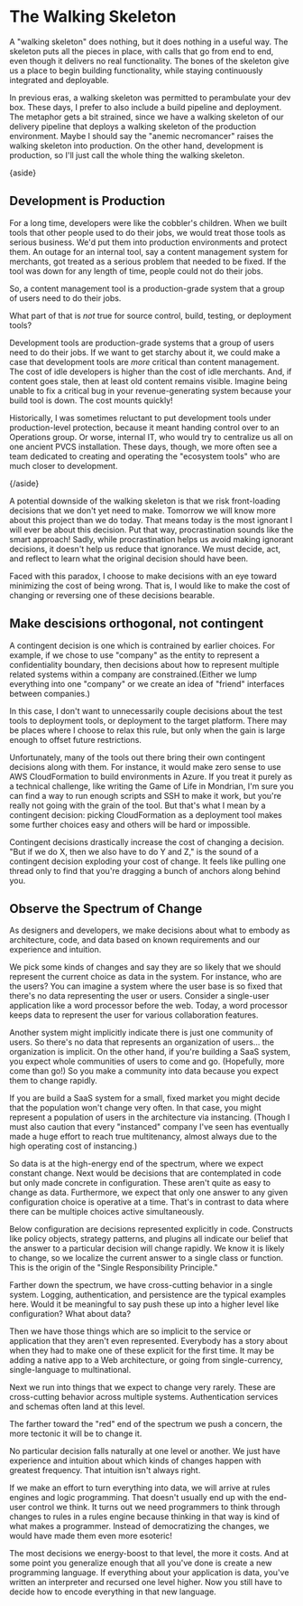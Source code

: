 # The Walking Skeleton

A "walking skeleton" does nothing, but it does nothing in a useful way. The skeleton puts all the pieces in place, with calls that go from end to end, even though it delivers no real functionality. The bones of the skeleton give us a place to begin building functionality, while staying continuously integrated and deployable.

In previous eras, a walking skeleton was permitted to perambulate your dev box. These days, I prefer to also include a build pipeline and deployment. The metaphor gets a bit strained, since we have a walking skeleton of our delivery pipeline that deploys a walking skeleton of the production environment. Maybe I should say the "anemic necromancer" raises the walking skeleton into production. On the other hand, development is production, so I'll just call the whole thing the walking skeleton.

{aside}

## Development is Production

For a long time, developers were like the cobbler's children. When we built tools that other people used to do their jobs, we would treat those tools as serious business. We'd put them into production environments and protect them. An outage for an internal tool, say a content management system for merchants, got treated as a serious problem that needed to be fixed. If the tool was down for any length of time, people could not do their jobs.

So, a content management tool is a production-grade system that a group of users need to do their jobs.

What part of that is *not* true for source control, build, testing, or deployment tools?

Development tools are production-grade systems that a group of users need to do their jobs. If we want to get starchy about it, we could make a case that development tools are *more* critical than content management. The cost of idle developers is higher than the cost of idle merchants. And, if content goes stale, then at least old content remains visible. Imagine being unable to fix a critical bug in your revenue-generating system because your build tool is down. The cost mounts quickly!

Historically, I was sometimes reluctant to put development tools under production-level protection, because it meant handing control over to an Operations group. Or worse, internal IT, who would try to centralize us all on one ancient PVCS installation. These days, though, we more often see a team dedicated to creating and operating the "ecosystem tools" who are much closer to development.

{/aside}

A potential downside of the walking skeleton is that we risk front-loading decisions that we don't yet need to make. Tomorrow we will know more about this project than we do today. That means today is the most ignorant I will ever be about this decision. Put that way, procrastination sounds like the smart approach! Sadly, while procrastination helps us avoid making ignorant decisions, it doesn't help us reduce that ignorance. We must decide, act, and reflect to learn what the original decision should have been.

Faced with this paradox, I choose to make decisions with an eye toward minimizing the cost of being wrong. That is, I would like to make the cost of changing or reversing one of these decisions bearable.

## Make descisions orthogonal, not contingent

A contingent decision is one which is contrained by earlier choices. For example, if we chose to use "company" as the entity to represent a confidentiality boundary, then decisions about how to represent multiple related systems within a company are constrained.(Either we lump everything into one "company" or we create an idea of "friend" interfaces between companies.)

In this case, I don't want to unnecessarily couple decisions about the test tools to deployment tools, or deployment to the target platform. There may be places where I choose to relax this rule, but only when the gain is large enough to offset future restrictions.

Unfortunately, many of the tools out there bring their own contingent decisions along with them. For instance, it would make zero sense to use AWS CloudFormation to build environments in Azure. If you treat it purely as a technical challenge, like writing the Game of Life in Mondrian, I'm sure you can find a way to run enough scripts and SSH to make it work, but you're really not going with the grain of the tool. But that's what I mean by a contingent decision: picking CloudFormation as a deployment tool makes some further choices easy and others will be hard or impossible.

Contingent decisions drastically increase the cost of changing a decision. "But if we do X, then we also have to do Y and Z," is the sound of a contingent decision exploding your cost of change. It feels like pulling one thread only to find that you're dragging a bunch of anchors along behind you.

## Observe the Spectrum of Change

As designers and developers, we make decisions about what to embody as architecture, code, and data based on known requirements and our experience and intuition.

We pick some kinds of changes and say they are so likely that we should represent the current choice as data in the system. For instance, who are the users? You can imagine a system where the user base is so fixed that there's no data representing the user or users. Consider a single-user application like a word processor before the web. Today, a word processor keeps data to represent the user for various collaboration features.

Another system might implicitly indicate there is just one community of users. So there's no data that represents an organization of users... the organization is implicit. On the other hand, if you're building a SaaS system, you expect whole communities of users to come and go. (Hopefully, more come than go!) So you make a community into data because you expect them to change rapidly.

If you are build a SaaS system for a small, fixed market you might decide that the population won't change very often. In that case, you might represent a population of users in the architecture via instancing. (Though I must also caution that every "instanced" company I've seen has eventually made a huge effort to reach true multitenancy, almost always due to the high operating cost of instancing.)

So data is at the high-energy end of the spectrum, where we expect constant change. Next would be decisions that are contemplated in code but only made concrete in configuration. These aren't quite as easy to change as data. Furthermore, we expect that only one answer to any given configuration choice is operative at a time. That's in contrast to data where there can be multiple choices active simultaneously.

Below configuration are decisions represented explicitly in code. Constructs like policy objects, strategy patterns, and plugins all indicate our belief that the answer to a particular decision will change rapidly. We know it is likely to change, so we localize the current answer to a single class or function. This is the origin of the "Single Responsibility Principle."

Farther down the spectrum, we have cross-cutting behavior in a single system. Logging, authentication, and persistence are the typical examples here. Would it be meaningful to say push these up into a higher level like configuration? What about data?

Then we have those things which are so implicit to the service or application that they aren't even represented. Everybody has a story about when they had to make one of these explicit for the first time. It may be adding a native app to a Web architecture, or going from single-currency, single-language to multinational.

Next we run into things that we expect to change very rarely. These are cross-cutting behavior across multiple systems. Authentication services and schemas often land at this level.

The farther toward the "red" end of the spectrum we push a concern, the more tectonic it will be to change it.

No particular decision falls naturally at one level or another. We just have experience and intuition about which kinds of changes happen with greatest frequency. That intuition isn't always right.

If we make an effort to turn everything into data, we will arrive at rules engines and logic programming. That doesn't usually end up with the end-user control we think. It turns out we need programmers to think through changes to rules in a rules engine because thinking in that way is kind of what makes a programmer. Instead of democratizing the changes, we would have made them even more esoteric!

The most decisions we energy-boost to that level, the more it costs. And at some point you generalize enough that all you've done is create a new programming language. If everything about your application is data, you've written an interpreter and recursed one level higher. Now you still have to decide how to encode everything in that new language.
